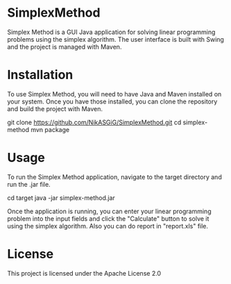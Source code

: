 # SimplexMethod
Simplex Method is a GUI Java application for solving linear programming problems using the simplex algorithm. The user interface is built with Swing and the project is managed with Maven.

# Installation
To use Simplex Method, you will need to have Java and Maven installed on your system. Once you have those installed, you can clone the repository and build the project with Maven.

git clone https://github.com/NikASGiG/SimplexMethod.git
cd simplex-method
mvn package

# Usage
To run the Simplex Method application, navigate to the target directory and run the .jar file.

cd target
java -jar simplex-method.jar

Once the application is running, you can enter your linear programming problem into the input fields and click the "Calculate" button to solve it using the simplex algorithm. Also you can do report in "report.xls" file.

# License
This project is licensed under the Apache License 2.0
